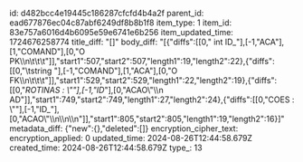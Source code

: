 id: d482bcc4e19445c186287cfcfd4b4a2f
parent_id: ead677876ec04c87abf6249df8b8b1f8
item_type: 1
item_id: 83e757a6016d4b6095e59e6741e6b256
item_updated_time: 1724676258774
title_diff: "[]"
body_diff: "[{\"diffs\":[[0,\" int ID_\"],[-1,\"ACA\"],[1,\"COMAND\"],[0,\"O PK\\\n\\t\\t\\t\"]],\"start1\":507,\"start2\":507,\"length1\":19,\"length2\":22},{\"diffs\":[[0,\"\\tstring \"],[-1,\"COMAND\"],[1,\"ACA\"],[0,\"O FK\\\n\\t\\t\\t\"]],\"start1\":529,\"start2\":529,\"length1\":22,\"length2\":19},{\"diffs\":[[0,\"_ROTINAS : \\\"\"],[-1,\"ID_\"],[0,\"ACAO\\\"\\\n    AD\"]],\"start1\":749,\"start2\":749,\"length1\":27,\"length2\":24},{\"diffs\":[[0,\"COES : \\\"\"],[-1,\"ID_\"],[0,\"ACAO\\\"\\\n\\\n\\\n\"]],\"start1\":805,\"start2\":805,\"length1\":19,\"length2\":16}]"
metadata_diff: {"new":{},"deleted":[]}
encryption_cipher_text: 
encryption_applied: 0
updated_time: 2024-08-26T12:44:58.679Z
created_time: 2024-08-26T12:44:58.679Z
type_: 13